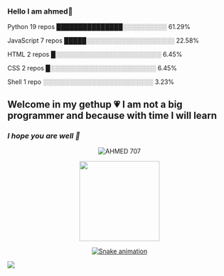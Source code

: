 ### Hello I am ahmed👋 
Python                   19 repos            ███████████████░░░░░░░░░░   61.29% 

JavaScript               7 repos             █████░░░░░░░░░░░░░░░░░░░░   22.58% 

HTML                     2 repos             █░░░░░░░░░░░░░░░░░░░░░░░░   6.45% 

CSS                      2 repos             █░░░░░░░░░░░░░░░░░░░░░░░░   6.45% 

Shell                    1 repo              ░░░░░░░░░░░░░░░░░░░░░░░░░   3.23%

## Welcome in my gethup 💗 I am not a big programmer and because with time I will learn 

### ***I hope you are well 🌸***

<p align="center"><img title="AHMED 707" src="![4f88eaccb8e98293f647370242e8c54d](https://user-images.githubusercontent.com/82735720/206930381-a5349a94-5d53-4225-9220-a81fa74f4ce3.jpg)
"></p>

<div align="center">

  <a href="https://github.com/GataNina-Li">

  <img height="180em" src="https://github-readme-stats.vercel.app/api?username=GataNina-Li&show_icons=true&theme=dracula&include_all_commits=true&count_private=true"/>

  

![Snake animation](https://github.com/ahmed1p7/ahmed1p7/blob/output/github-contribution-grid-snake.svg)

</div>

  

<a href="https://instagram.com/a_e_b_2003" target="_blank"><img src="https://img.shields.io/badge/-Instagram-%23E4405F?style=for-the-badge&logo=instagram&logoColor=white" target="_blank"></a>



